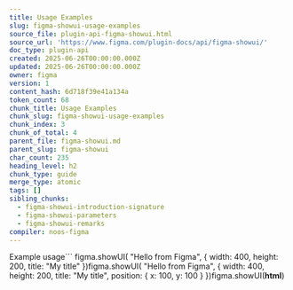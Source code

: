 ```yaml
---
title: Usage Examples
slug: figma-showui-usage-examples
source_file: plugin-api-figma-showui.html
source_url: 'https://www.figma.com/plugin-docs/api/figma-showui/'
doc_type: plugin-api
created: 2025-06-26T00:00:00.000Z
updated: 2025-06-26T00:00:00.000Z
owner: figma
version: 1
content_hash: 6d718f39e41a134a
token_count: 68
chunk_title: Usage Examples
chunk_slug: figma-showui-usage-examples
chunk_index: 3
chunk_of_total: 4
parent_file: figma-showui.md
parent_slug: figma-showui
char_count: 235
heading_level: h2
chunk_type: guide
merge_type: atomic
tags: []
sibling_chunks:
  - figma-showui-introduction-signature
  - figma-showui-parameters
  - figma-showui-remarks
compiler: noos-figma
---
```


Example usage```
figma.showUI( "Hello from Figma", { width: 400, height: 200, title: "My title" })figma.showUI( "Hello from Figma", { width: 400, height: 200, title: "My title", position: { x: 100, y: 100 } })figma.showUI(__html__)
```
